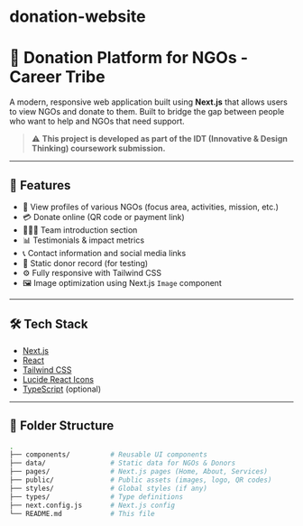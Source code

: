 # donation-website
# 🌱 Donation Platform for NGOs - Career Tribe

A modern, responsive web application built using **Next.js** that allows users to view NGOs and donate to them. Built to bridge the gap between people who want to help and NGOs that need support.

> ⚠️ **This project is developed as part of the IDT (Innovative & Design Thinking) coursework submission.**

---

## 🚀 Features

- 🏢 View profiles of various NGOs (focus area, activities, mission, etc.)
- 💳 Donate online (QR code or payment link)
- 🧑‍🤝‍🧑 Team introduction section
- 📊 Testimonials & impact metrics
- 📞 Contact information and social media links
- 📁 Static donor record (for testing)
- ⚙️ Fully responsive with Tailwind CSS
- 🖼️ Image optimization using Next.js `Image` component

---

## 🛠️ Tech Stack

- [Next.js](https://nextjs.org/)
- [React](https://react.dev/)
- [Tailwind CSS](https://tailwindcss.com/)
- [Lucide React Icons](https://lucide.dev/icons/)
- [TypeScript](https://www.typescriptlang.org/) (optional)

---

## 📁 Folder Structure

```bash
.
├── components/          # Reusable UI components
├── data/                # Static data for NGOs & Donors
├── pages/               # Next.js pages (Home, About, Services)
├── public/              # Public assets (images, logo, QR codes)
├── styles/              # Global styles (if any)
├── types/               # Type definitions
├── next.config.js       # Next.js config
└── README.md            # This file
